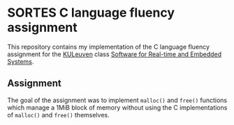 SORTES C language fluency assignment
====================================

This repository contains my implementation of the C language fluency assignment for the [KULeuven](http://www.kuleuven.be/english/) class [Software for Real-time and Embedded Systems](https://onderwijsaanbod.kuleuven.be/syllabi/e/H04L2AE.htm).

Assignment
----------

The goal of the assignment was to implement `malloc()` and `free()` functions which manage a 1MiB block of memory without using the C implementations of `malloc()` and `free()` themselves.